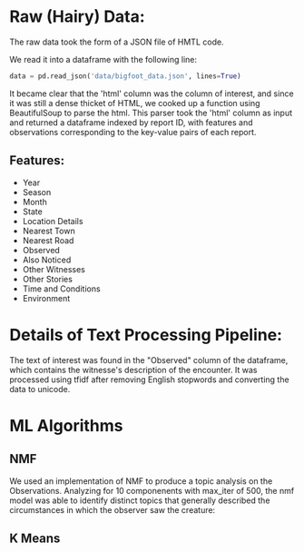 

# Raw (Hairy) Data:

The raw data took the form of a JSON file of HMTL code. 

We read it into a dataframe with the following line: 
```python
data = pd.read_json('data/bigfoot_data.json', lines=True)
```

It became clear that the 'html' column was the column of interest, and since it was still a dense thicket of HTML, we cooked up a function using BeautifulSoup to parse the html. This parser took the 'html' column as input and returned a dataframe indexed by report ID, with features and observations corresponding to the key-value pairs of each report. 

## Features: 
* Year
* Season
* Month
* State
* Location Details
* Nearest Town
* Nearest Road
* Observed
* Also Noticed
* Other Witnesses
* Other Stories
* Time and Conditions
* Environment


# Details of Text Processing Pipeline:

The text of interest was found in the "Observed" column of the dataframe, which contains the witnesse's description of the encounter. It was processed using tfidf after removing English stopwords and converting the data to unicode. 

# ML Algorithms

## NMF
We used an implementation of NMF to produce a topic analysis on the Observations. Analyzing for 10 componenents with max_iter of 500, the nmf model was able to identify distinct topics that generally described the circumstances in which the observer saw the creature:





## K Means



